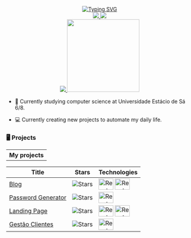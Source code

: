 <p align="center">
<a href="https://github.com/MatheusLimaAlves">
    <img src="https://readme-typing-svg.demolab.com?font=Georgia&size=18&duration=2100&pause=200&multiline=true&width=500&height=80&lines=Matheus Lima;Full-Stack Developer;Git+%7C+Python+%7C+JavaScript+%7C+Html+%7C+CSS"alt="Typing SVG"/>
</a>
<br/>
</a>  
<a href="https://www.linkedin.com/in/dev-matheus-lima/">
    <img src="https://img.shields.io/badge/-Linkedin-blue?style=flat-square&logo=linkedin">
</a>
<a href="mailto:empmatheuslima@gmail.com">
<img src="https://img.shields.io/badge/-Email-red?style=flat-square&logo=gmail&logoColor=white">
</a>
<br/> 
<a href="https://github.com/MatheusLimaAlves">
    <img src="https://github-stats-alpha.vercel.app/api?username=MatheusLimaAlves&cc=22272e&tc=37BCF6&ic=fff&bc=0000">
    <img height="195em" src="https://github-readme-stats.vercel.app/api/top-langs/?username=MatheusLimaAlves"/>
</a>
</p>

* 📖 Currently studying computer science at Universidade Estácio de Sá 6/8.

* 💻 Currently creating new projects to automate my daily life. 

### 🖥️ Projects
<table>
<tr><th> My projects </th></tr>

|Title | Stars | Technologies|
|--|--|--|
| [Blog](https://github.com/MatheusLimaAlves/Blog) | <img alt="Stars" src="https://img.shields.io/github/stars/MatheusLimaAlves/Blog?style=flat-square&labelColor=black"/> |<img align="center" alt="React" height="30" width="40" src="https://cdn.jsdelivr.net/gh/devicons/devicon/icons/html5/html5-original.svg"> <img align="center" alt="React" height="30" width="40" src="https://cdn.jsdelivr.net/gh/devicons/devicon/icons/css3/css3-original.svg">|
[Password Generator](https://github.com/MatheusLimaAlves/Password-generator) | <img alt="Stars" src="https://img.shields.io/github/stars/MatheusLimaAlves/Password-generator?style=flat-square&labelColor=black"/> |<img align="center" alt="React" height="30" width="40" src="https://cdn.jsdelivr.net/gh/devicons/devicon/icons/python/python-original-wordmark.svg">|
| [Landing Page](https://github.com/MatheusLimaAlves/Landing-Page-Project) | <img alt="Stars" src="https://img.shields.io/github/stars/MatheusLimaAlves/Landing-Page-Project?style=flat-square&labelColor=black"/> |<img align="center" alt="React" height="30" width="40" src="https://cdn.jsdelivr.net/gh/devicons/devicon/icons/html5/html5-original.svg"> <img align="center" alt="React" height="30" width="40" src="https://cdn.jsdelivr.net/gh/devicons/devicon/icons/css3/css3-original.svg">|
[Gestão Clientes](https://github.com/MatheusLimaAlves/Gestao_Clientes) | <img alt="Stars" src="https://img.shields.io/github/stars/MatheusLimaAlves/Gestao_Clientes?style=flat-square&labelColor=black"/> |<img align="center" alt="React" height="30" width="40" src="https://cdn.jsdelivr.net/gh/devicons/devicon/icons/python/python-original-wordmark.svg">|
</td><td>
